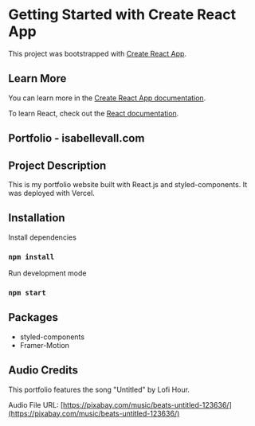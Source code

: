 # Getting Started with Create React App

This project was bootstrapped with [Create React App](https://github.com/facebook/create-react-app).

## Learn More

You can learn more in the [Create React App documentation](https://facebook.github.io/create-react-app/docs/getting-started).

To learn React, check out the [React documentation](https://reactjs.org/).

## Portfolio - isabellevall.com

## Project Description

This is my portfolio website built with React.js and styled-components. It was deployed with Vercel.

## Installation

Install dependencies

### `npm install`

Run development mode

### `npm start`

## Packages

- styled-components
- Framer-Motion

## Audio Credits

This portfolio features the song "Untitled" by Lofi Hour.

Audio File URL:
[https://pixabay.com/music/beats-untitled-123636/](https://pixabay.com/music/beats-untitled-123636/)
